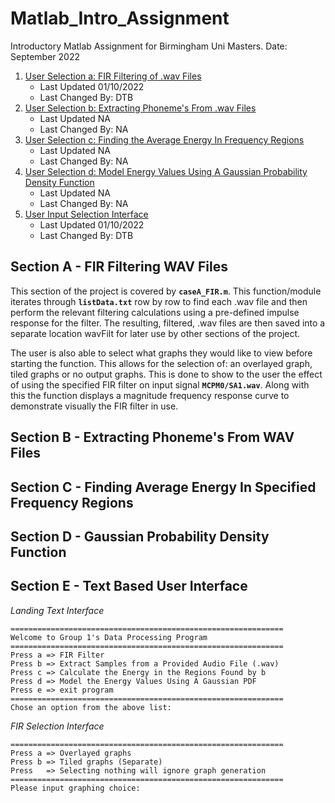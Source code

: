# Matlab_Intro_Assignment
Introductory Matlab Assignment for Birmingham Uni Masters. 
Date: September 2022


1. [User Selection a: FIR Filtering of .wav Files](#section-a---fir-filtering-wav-files)
    - Last Updated 01/10/2022
    - Last Changed By: DTB
2. [User Selection b: Extracting Phoneme's From .wav Files](#section-b---extracting-phonemes-from-wav-files)
    - Last Updated NA
    - Last Changed By: NA
3. [User Selection c: Finding the Average Energy In Frequency Regions](#section-c---finding-average-energy-in-specified-frequency-regions)
    - Last Updated NA
    - Last Changed By: NA
4. [User Selection d: Model Energy Values Using A Gaussian Probability Density Function](#section-d---gaussian-probability-density-function)
    - Last Updated NA
    - Last Changed By: NA
5. [User Input Selection Interface](#section-e---text-based-user-interface)
    - Last Updated 01/10/2022
    - Last Changed By: DTB


## Section A - FIR Filtering WAV Files

This section of the project is covered by **`caseA_FIR.m`**. This function/module iterates through **`listData.txt`** row by row to find each .wav file and then perform the relevant filtering calculations using a pre-defined impulse response for the filter. The resulting, filtered, .wav files are then saved into a separate location wavFilt for later use by other sections of the project.

The user is also able to select what graphs they would like to view before starting the function. This allows for the selection of: an overlayed graph, tiled graphs or no output graphs. This is done to show to the user the effect of using the specified FIR filter on input signal **`MCPM0/SA1.wav`**. Along with this the function displays a magnitude frequency response curve to demonstrate visually the FIR filter in use.


## Section B - Extracting Phoneme's From WAV Files

## Section C - Finding Average Energy In Specified Frequency Regions

## Section D - Gaussian Probability Density Function

## Section E - Text Based User Interface


*Landing Text Interface*
```
=============================================================
Welcome to Group 1's Data Processing Program
=============================================================
Press a => FIR Filter 
Press b => Extract Samples from a Provided Audio File (.wav)
Press c => Calculate the Energy in the Regions Found by b
Press d => Model the Energy Values Using A Gaussian PDF
Press e => exit program
=============================================================
Chose an option from the above list: 
```

*FIR Selection Interface*
```
=============================================================
Press a => Overlayed graphs 
Press b => Tiled graphs (Separate)
Press   => Selecting nothing will ignore graph generation
=============================================================
Please input graphing choice: 
```

